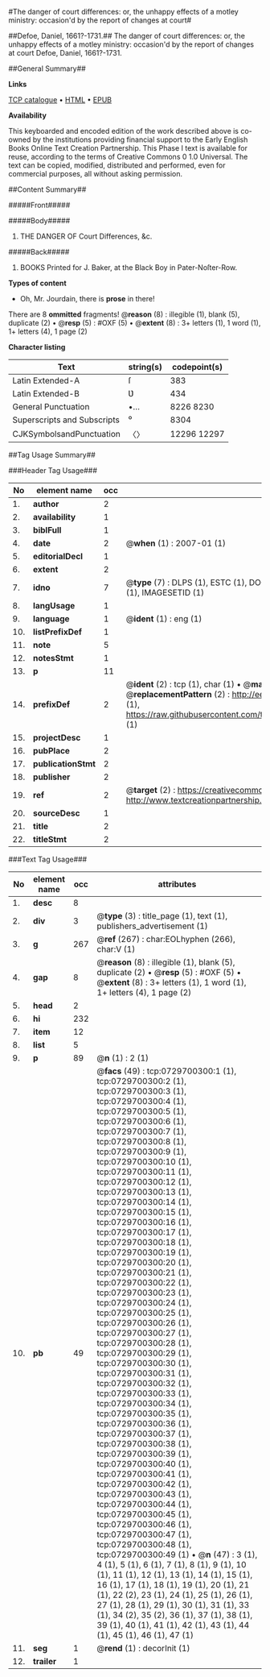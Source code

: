 #The danger of court differences: or, the unhappy effects of a motley ministry: occasion'd by the report of changes at court#

##Defoe, Daniel, 1661?-1731.##
The danger of court differences: or, the unhappy effects of a motley ministry: occasion'd by the report of changes at court
Defoe, Daniel, 1661?-1731.

##General Summary##

**Links**

[TCP catalogue](http://www.ota.ox.ac.uk/tcp/)  • 
[HTML](http://tei.it.ox.ac.uk/tcp/Texts-HTML/free/004/004834064.html)  • 
[EPUB](http://tei.it.ox.ac.uk/tcp/Texts-EPUB/free/004/004834064.epub)

**Availability**

This keyboarded and encoded edition of the
	       work described above is co-owned by the institutions
	       providing financial support to the Early English Books
	       Online Text Creation Partnership. This Phase I text is
	       available for reuse, according to the terms of Creative
	       Commons 0 1.0 Universal. The text can be copied,
	       modified, distributed and performed, even for
	       commercial purposes, all without asking permission.


##Content Summary##

#####Front#####

#####Body#####

1. THE
DANGER
OF
Court Differences, &c.

#####Back#####

1. BOOKS Printed for J. Baker, at
the Black Boy in Pater-Noſter-Row.

**Types of content**

  * Oh, Mr. Jourdain, there is **prose** in there!

There are 8 **ommitted** fragments! 
 @__reason__ (8) : illegible (1), blank (5), duplicate (2)  •  @__resp__ (5) : #OXF (5)  •  @__extent__ (8) : 3+ letters (1), 1 word (1), 1+ letters (4), 1 page (2)

**Character listing**


|Text|string(s)|codepoint(s)|
|---|---|---|
|Latin Extended-A|ſ|383|
|Latin Extended-B|Ʋ|434|
|General Punctuation|•…|8226 8230|
|Superscripts             and Subscripts|⁰|8304|
|CJKSymbolsandPunctuation|〈〉|12296 12297|

##Tag Usage Summary##

###Header Tag Usage###

|No|element name|occ|attributes|
|---|---|---|---|
|1.|__author__|2||
|2.|__availability__|1||
|3.|__biblFull__|1||
|4.|__date__|2| @__when__ (1) : 2007-01 (1)|
|5.|__editorialDecl__|1||
|6.|__extent__|2||
|7.|__idno__|7| @__type__ (7) : DLPS (1), ESTC (1), DOCNO (1), TCP (1), GALEDOCNO (1), CONTENTSET (1), IMAGESETID (1)|
|8.|__langUsage__|1||
|9.|__language__|1| @__ident__ (1) : eng (1)|
|10.|__listPrefixDef__|1||
|11.|__note__|5||
|12.|__notesStmt__|1||
|13.|__p__|11||
|14.|__prefixDef__|2| @__ident__ (2) : tcp (1), char (1)  •  @__matchPattern__ (2) : ([0-9\-]+):([0-9IVX]+) (1), (.+) (1)  •  @__replacementPattern__ (2) : http://eebo.chadwyck.com/downloadtiff?vid=$1&page=$2 (1), https://raw.githubusercontent.com/textcreationpartnership/Texts/master/tcpchars.xml#$1 (1)|
|15.|__projectDesc__|1||
|16.|__pubPlace__|2||
|17.|__publicationStmt__|2||
|18.|__publisher__|2||
|19.|__ref__|2| @__target__ (2) : https://creativecommons.org/publicdomain/zero/1.0/ (1), http://www.textcreationpartnership.org/docs/. (1)|
|20.|__sourceDesc__|1||
|21.|__title__|2||
|22.|__titleStmt__|2||


###Text Tag Usage###

|No|element name|occ|attributes|
|---|---|---|---|
|1.|__desc__|8||
|2.|__div__|3| @__type__ (3) : title_page (1), text (1), publishers_advertisement (1)|
|3.|__g__|267| @__ref__ (267) : char:EOLhyphen (266), char:V (1)|
|4.|__gap__|8| @__reason__ (8) : illegible (1), blank (5), duplicate (2)  •  @__resp__ (5) : #OXF (5)  •  @__extent__ (8) : 3+ letters (1), 1 word (1), 1+ letters (4), 1 page (2)|
|5.|__head__|2||
|6.|__hi__|232||
|7.|__item__|12||
|8.|__list__|5||
|9.|__p__|89| @__n__ (1) : 2 (1)|
|10.|__pb__|49| @__facs__ (49) : tcp:0729700300:1 (1), tcp:0729700300:2 (1), tcp:0729700300:3 (1), tcp:0729700300:4 (1), tcp:0729700300:5 (1), tcp:0729700300:6 (1), tcp:0729700300:7 (1), tcp:0729700300:8 (1), tcp:0729700300:9 (1), tcp:0729700300:10 (1), tcp:0729700300:11 (1), tcp:0729700300:12 (1), tcp:0729700300:13 (1), tcp:0729700300:14 (1), tcp:0729700300:15 (1), tcp:0729700300:16 (1), tcp:0729700300:17 (1), tcp:0729700300:18 (1), tcp:0729700300:19 (1), tcp:0729700300:20 (1), tcp:0729700300:21 (1), tcp:0729700300:22 (1), tcp:0729700300:23 (1), tcp:0729700300:24 (1), tcp:0729700300:25 (1), tcp:0729700300:26 (1), tcp:0729700300:27 (1), tcp:0729700300:28 (1), tcp:0729700300:29 (1), tcp:0729700300:30 (1), tcp:0729700300:31 (1), tcp:0729700300:32 (1), tcp:0729700300:33 (1), tcp:0729700300:34 (1), tcp:0729700300:35 (1), tcp:0729700300:36 (1), tcp:0729700300:37 (1), tcp:0729700300:38 (1), tcp:0729700300:39 (1), tcp:0729700300:40 (1), tcp:0729700300:41 (1), tcp:0729700300:42 (1), tcp:0729700300:43 (1), tcp:0729700300:44 (1), tcp:0729700300:45 (1), tcp:0729700300:46 (1), tcp:0729700300:47 (1), tcp:0729700300:48 (1), tcp:0729700300:49 (1)  •  @__n__ (47) : 3 (1), 4 (1), 5 (1), 6 (1), 7 (1), 8 (1), 9 (1), 10 (1), 11 (1), 12 (1), 13 (1), 14 (1), 15 (1), 16 (1), 17 (1), 18 (1), 19 (1), 20 (1), 21 (1), 22 (2), 23 (1), 24 (1), 25 (1), 26 (1), 27 (1), 28 (1), 29 (1), 30 (1), 31 (1), 33 (1), 34 (2), 35 (2), 36 (1), 37 (1), 38 (1), 39 (1), 40 (1), 41 (1), 42 (1), 43 (1), 44 (1), 45 (1), 46 (1), 47 (1)|
|11.|__seg__|1| @__rend__ (1) : decorInit (1)|
|12.|__trailer__|1||
